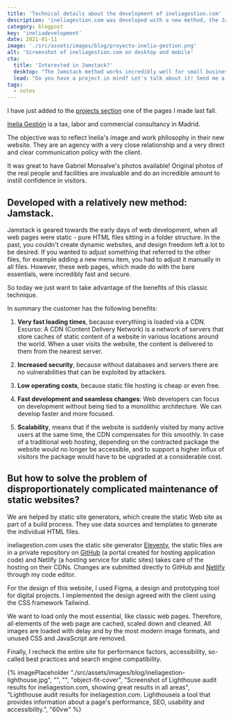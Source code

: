 ```yaml
---
title: 'Technical details about the development of ineliagestion.com'
description: 'ineliagestion.com was developed with a new method, the Jamstack. This technique is oriented to the early days of web development, when all web pages were static.'
category: blogpost
key: 'ineliadevelopment'
date: 2021-01-11
image: './src/assets/images/blog/proyecto-inelia-gestion.png'
alt: 'Screenshot of ineliagestion.com on desktop and mobile'
cta:
  title: 'Interested in Jamstack?'
  desktop: "The Jamstack method works incredibly well for small business websites. I am really passionate about this development philosophy, so I'm happy to tell you all about it!"
  lead: "Do you have a project in mind? Let's talk about it! Send me a mail at [hola@lenesaile.com](mailto:hola@lenesaile.com)."
tags:
  - notes
---
```


I have just added to the [projects section](/en/projects/) one of the pages I made last fall.

[Inelia Gestión](https://www.ineliagestion.com/) is a tax, labor and commercial consultancy in Madrid.

The objective was to reflect Inelia's image and work philosophy in their new website. They are an agency with a very close relationship and a very direct and clear communication policy with the client.

It was great to have Gabriel Monsalve's photos available! Original photos of the real people and facilities are invaluable and do an incredible amount to instill confidence in visitors.

## Developed with a relatively new method: Jamstack.

Jamstack is geared towards the early days of web development, when all web pages were static - pure HTML files sitting in a folder structure. In the past, you couldn't create dynamic websites, and design freedom left a lot to be desired. If you wanted to adjust something that referred to the other files, for example adding a new menu item, you had to adjust it manually in all files. However, these web pages, which made do with the bare essentials, were incredibly fast and secure.

So today we just want to take advantage of the benefits of this classic technique.

In summary the customer has the following benefits:

1. **Very fast loading times**, because everything is loaded via a CDN. Excurso: A CDN (Content Delivery Network) is a network of servers that store caches of static content of a website in various locations around the world. When a user visits the website, the content is delivered to them from the nearest server.

2. **Increased security**, because without databases and servers there are no vulnerabilities that can be exploited by attackers.

3. **Low operating costs**, because static file hosting is cheap or even free.

4. **Fast development and seamless changes**: Web developers can focus on development without being tied to a monolithic architecture. We can develop faster and more focused.

5. **Scalability**, means that if the website is suddenly visited by many active users at the same time, the CDN compensates for this smoothly. In case of a traditional web hosting, depending on the contracted package the website would no longer be accessible, and to support a higher influx of visitors the package would have to be upgraded at a considerable cost.

## But how to solve the problem of disproportionately complicated maintenance of static websites?

We are helped by static site generators, which create the static Web site as part of a build process. They use data sources and templates to generate the individual HTML files.

ineliagestion.com uses the static site generator [Eleventy](https://www.11ty.dev/), the static files are in a private repository on [GitHub](https://github.com/) (a portal created for hosting application code) and Netlify (a hosting service for static sites) takes care of the hosting on their CDNs. Changes are submitted directly to GitHub and [Netlify](https://www.netlify.com/) through my code editor.

For the design of this website, I used Figma, a design and prototyping tool for digital projects. I implemented the design agreed with the client using the CSS framework Tailwind.

We want to load only the most essential, like classic web pages. Therefore, all elements of the web page are cached, scaled down and cleaned. All images are loaded with delay and by the most modern image formats, and unused CSS and JavaScript are removed.

Finally, I recheck the entire site for performance factors, accessibility, so-called best practices and search engine compatibility.

{% imagePlaceholder "./src/assets/images/blog/ineliagestion-lighthouse.jpg", "", "", "object-fit-cover", "Screenshot of Lighthouse audit results for ineliagestion.com, showing great results in all areas", "Lighthouse audit results for ineliagestion.com. Lighthouseis a tool that provides information about a page's performance, SEO, usability and accessibility.", "60vw" %}
